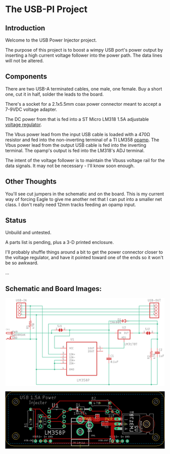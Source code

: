 # The USB-PI Project

## Introduction

Welcome to the USB Power Injector project.

The purpose of this project is to boost a wimpy USB port's power output by inserting a high current voltage follower into the power path. The data lines will not be altered.

## Components

There are two USB-A terminated cables, one male, one female. Buy a short one, cut it in half, solder the leads to the board.

There's a socket for a 2.1x5.5mm coax power connector meant to accept a 7-9VDC voltage adapter.

The DC power from that is fed into a ST Micro LM318 1.5A adjustable [voltage  regulator](https://www.digikey.com/short/0mfnvtjf).

The Vbus power lead from the input USB cable is loaded with a 470Ω resistor and fed into the non-inverting terminal of a TI LM358 [opamp](https://www.digikey.com/short/zqhmd571). The Vbus power lead from the output USB cable is fed into the inverting terminal. The opamp's output is fed into the LM318's ADJ terminal.

The intent of the voltage follower is to maintain the Vbuss voltage rail for the data signals. It may not be necessary - I'll know soon enough.

## Other Thoughts

You'll see cut jumpers in the schematic and on the board. This is my current way of forcing Eagle to give me another net that I can put into a smaller net class. I don't really need 12mm tracks feeding an opamp input.

## Status

Unbuild and untested.

A parts list is pending, plus a 3-D printed enclosure.

I'll probably shuffle things around a bit to get the power connector closer to the voltage regulator, and have it pointed toward one of the ends so it won't be so awkward.

...

## Schematic and Board Images:

![schematic](img/USB-PI-schematic.png)



![](img/USB-PI-top.png)